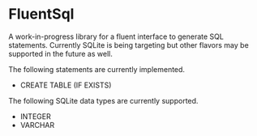 # FluentSql
A work-in-progress library for a fluent interface to generate SQL statements. Currently SQLite is being targeting but other flavors may be supported in the future as well.

The following statements are currently implemented.
* CREATE TABLE (IF EXISTS)

The following SQLite data types are currently supported.
* INTEGER
* VARCHAR
